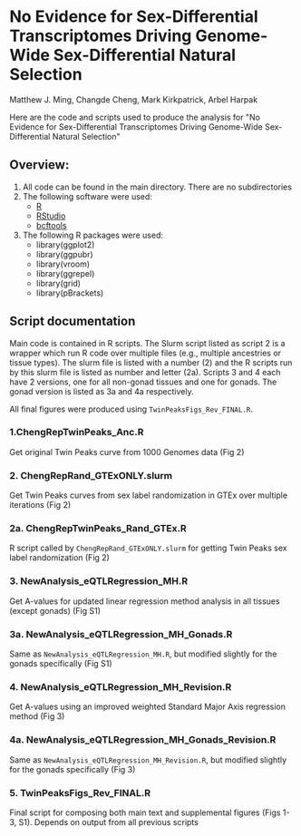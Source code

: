 # No Evidence for Sex-Differential Transcriptomes Driving Genome-Wide Sex-Differential Natural Selection
Matthew J. Ming, Changde Cheng, Mark Kirkpatrick, Arbel Harpak

Here are the code and scripts used to produce the analysis for "No Evidence for Sex-Differential Transcriptomes Driving Genome-Wide Sex-Differential Natural Selection"

## Overview:
1. All code can be found in the main directory. There are no subdirectories
2. The following software were used:
   * [R](https://www.r-project.org/)
   * [RStudio](https://posit.co/download/rstudio-desktop/)
   * [bcftools](https://samtools.github.io/bcftools/bcftools.html)
3. The following R packages were used:
   * library(ggplot2)
   * library(ggpubr)
   * library(vroom)
   * library(ggrepel)
   * library(grid)
   * library(pBrackets)

## Script documentation
Main code is contained in R scripts.
The Slurm script listed as script 2 is a wrapper which run R code over multiple files (e.g., multiple ancestries or tissue types). The slurm file is listed with a number (2) and the R scripts run by this slurm file is listed as number and letter (2a).
Scripts 3 and 4 each have 2 versions, one for all non-gonad tissues and one for gonads. The gonad version is listed as 3a and 4a respectively.

All final figures were produced using ```TwinPeaksFigs_Rev_FINAL.R```.

### 1.ChengRepTwinPeaks_Anc.R
Get original Twin Peaks curve from 1000 Genomes data (Fig 2)

### 2. ChengRepRand_GTExONLY.slurm
Get Twin Peaks curves from sex label randomization in GTEx over multiple iterations (Fig 2)

### 2a. ChengRepTwinPeaks_Rand_GTEx.R
R script called by ```ChengRepRand_GTExONLY.slurm``` for getting Twin Peaks sex label randomization (Fig 2)

### 3. NewAnalysis_eQTLRegression_MH.R
Get A-values for updated linear regression method analysis in all tissues (except gonads) (Fig S1)

### 3a. NewAnalysis_eQTLRegression_MH_Gonads.R
Same as ```NewAnalysis_eQTLRegression_MH.R```, but modified slightly for the gonads specifically (Fig S1)

### 4. NewAnalysis_eQTLRegression_MH_Revision.R
Get A-values using an improved weighted Standard Major Axis regression method (Fig 3)

### 4a. NewAnalysis_eQTLRegression_MH_Gonads_Revision.R
Same as ```NewAnalysis_eQTLRegression_MH_Revision.R```, but modified slightly for the gonads specifically (Fig 3)

### 5. TwinPeaksFigs_Rev_FINAL.R
Final script for composing both main text and supplemental figures (Figs 1-3, S1). Depends on output from all previous scripts
